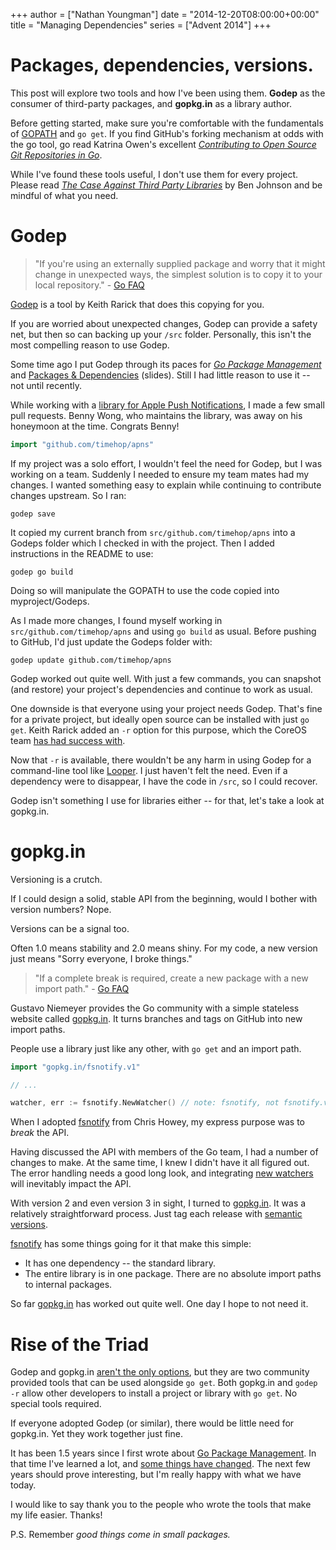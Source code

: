 +++
author = ["Nathan Youngman"]
date = "2014-12-20T08:00:00+00:00"
title = "Managing Dependencies"
series = ["Advent 2014"]
+++

# Packages, dependencies, versions. 

This post will explore two tools and how I've been using them. **Godep** as the consumer of third-party packages, and **gopkg.in** as a library author.

Before getting started, make sure you're comfortable with the fundamentals of [GOPATH][code] and `go get`. If you find GitHub's forking mechanism at odds with the go tool, go read Katrina Owen's excellent [*Contributing to Open Source Git Repositories in Go*][remotes].

While I've found these tools useful, I don't use them for every project. Please read [*The Case Against Third Party Libraries*][case-against-3pl] by Ben Johnson and be mindful of what you need.

# Godep

> "If you're using an externally supplied package and worry that it might change in unexpected ways, the simplest solution is to copy it to your local repository." - [Go FAQ][get_version]

[Godep][] is a tool by Keith Rarick that does this copying for you. 

If you are worried about unexpected changes, Godep can provide a safety net, but then so can backing up your `/src` folder. Personally, this isn't the most compelling reason to use Godep.

Some time ago I put Godep through its paces for [*Go Package Management*][go-packages] and [Packages & Dependencies](https://speakerdeck.com/nathany/go-packages) (slides). Still I had little reason to use it -- not until recently.

While working with a [library for Apple Push Notifications](https://github.com/timehop/apns), I made a few small pull requests. Benny Wong, who maintains the library, was away on his honeymoon at the time. Congrats Benny!

```go
import "github.com/timehop/apns"
```

If my project was a solo effort, I wouldn't feel the need for Godep, but I was working on a team. Suddenly I needed to ensure my team mates had my changes. I wanted something easy to explain while continuing to contribute changes upstream. So I ran:

```console
godep save
```

It copied my current branch from `src/github.com/timehop/apns` into a Godeps folder which I checked in with the project. Then I added instructions in the README to use:

```console
godep go build
```

Doing so will manipulate the GOPATH to use the code copied into myproject/Godeps.

As I made more changes, I found myself working in `src/github.com/timehop/apns` and using `go build` as usual. Before pushing to GitHub, I'd just update the Godeps folder with:

```console
godep update github.com/timehop/apns
```

Godep worked out quite well. With just a few commands, you can snapshot (and restore) your project's dependencies and continue to work as usual.

One downside is that everyone using your project needs Godep. That's fine for a private project, but ideally open source can be installed with just `go get`. Keith Rarick added an `-r` option for this purpose, which the CoreOS team [has had success with][CoreOS].

Now that `-r` is available, there wouldn't be any harm in using Godep for a command-line tool like [Looper](https://github.com/nathany/looper). I just haven't felt the need. Even if a dependency were to disappear, I have the code in `/src`, so I could recover.

Godep isn't something I use for libraries either -- for that, let's take a look at gopkg.in.

# gopkg.in

Versioning is a crutch. 

If I could design a solid, stable API from the beginning, would I bother with version numbers? Nope.

Versions can be a signal too. 

Often 1.0 means stability and 2.0 means shiny. For my code, a new version just means "Sorry everyone, I broke things."

> "If a complete break is required, create a new package with a new import path." - [Go FAQ][get_version]

Gustavo Niemeyer provides the Go community with a simple stateless website called [gopkg.in][]. It turns branches and tags on GitHub into new import paths.

People use a library just like any other, with `go get` and an import path.

```go
import "gopkg.in/fsnotify.v1"

// ...

watcher, err := fsnotify.NewWatcher() // note: fsnotify, not fsnotify.v1
```

When I adopted [fsnotify][] from Chris Howey, my express purpose was to *break* the API. 

Having discussed the API with members of the Go team, I had a number of changes to make. At the same time, I knew I didn't have it all figured out. The error handling needs a good long look, and integrating [new watchers](https://github.com/go-fsnotify/fsevents) will inevitably impact the API.

With version 2 and even version 3 in sight, I turned to [gopkg.in][]. It was a relatively straightforward process. Just tag each release with [semantic versions](http://semver.org/).

[fsnotify][] has some things going for it that make this simple:

* It has one dependency -- the standard library.
* The entire library is in one package. There are no absolute import paths to internal packages.

So far [gopkg.in][] has worked out quite well. One day I hope to not need it.

# Rise of the Triad

Godep and gopkg.in [aren't the only options][PackageManagementTools], but they are two community provided tools that can be used alongside `go get`. Both gopkg.in and `godep -r` allow other developers to install a project or library with `go get`. No special tools required. 

If everyone adopted Godep (or similar), there would be little need for gopkg.in. Yet they work together just fine.

It has been 1.5 years since I first wrote about [Go Package Management][history]. In that time I've learned a lot, and [some things have changed](https://github.com/golang/go). The next few years should prove interesting, but I'm really happy with what we have today.

I would like to say thank you to the people who wrote the tools that make my life easier. Thanks!

P.S. Remember *good things come in small packages.*

[code]: https://golang.org/doc/code.html
[remotes]: https://blog.splice.com/contributing-open-source-git-repositories-go/
[case-against-3pl]: /advent-2014/case-against-3pl/

[Godep]: https://github.com/tools/godep
[gopkg.in]: http://labix.org/gopkg.in

[get_version]: http://golang.org/doc/faq#get_version
[CoreOS]: https://coreos.com/blog/godep-for-end-user-go-projects/

[go-packages]: http://nathany.com/go-packages/
[fsnotify]: http://fsnotify.org/

[PackageManagementTools]: https://github.com/golang/go/wiki/PackageManagementTools

[history]: https://github.com/nathany/nathany.github.io/commits/master/_posts/2013-07-25-go-packages.md?page=2
